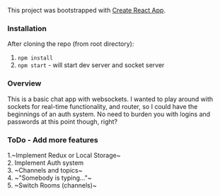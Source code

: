 This project was bootstrapped with [Create React App](https://github.com/facebook/create-react-app).

### Installation
After cloning the repo (from root directory):
  1. `npm install`
  2. `npm start` - will start dev server and socket server
  

### Overview
This is a basic chat app with websockets. I wanted to play around with sockets for real-time functionality, and router, so I could have the beginnings of an auth system. No need to burden you with logins and passwords at this point though, right?


### ToDo - Add more features
  1.~Implement Redux or Local Storage~\
  2. Implement Auth system\
  3. ~Channels and topics~\
  4. ~"Somebody is typing..."~\
  5. ~Switch Rooms (channels)~
  
  

